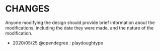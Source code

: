 # CHANGES
Anyone modifying the design should provide brief information about the modifications,
including the date they were made, and the nature of the modification.

- 2020/05/25 @opendegree : playdoughtype
